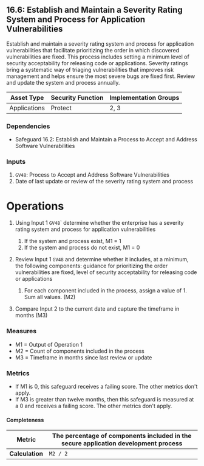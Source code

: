 ## 16.6: Establish and Maintain a Severity Rating System and Process for Application Vulnerabilities

Establish and maintain a severity rating system and process for application
vulnerabilities that facilitate prioritizing the order in which
discovered vulnerabilities are fixed. This process includes setting a
minimum level of security acceptability for releasing code or
applications. Severity ratings bring a systematic way of triaging
vulnerabilities that improves risk management and helps ensure the most
severe bugs are fixed first. Review and update the system and process
annually.

| Asset Type     | Security Function   | Implementation Groups |
| -------------- | ------------------- | --------------------- |
| Applications   | Protect             | 2, 3                  |

### Dependencies

-   Safeguard 16.2: Establish and Maintain a Process to Accept and
    Address Software Vulnerabilities

### Inputs

1.  `GV48`: Process to Accept and Address Software Vulnerabilities
2.  Date of last update or review of the severity rating system and
    process

# Operations

1.  Using Input 1 `GV48`\` determine whether the enterprise has a severity rating system and process for application vulnerabilities

    1.  If the system and process exist, M1 = 1
    2.  If the system and process do not exist, M1 = 0

2.  Review Input 1 `GV48` and determine whether it includes, at a minimum, the following components: guidance for prioritizing the order vulnerabilities are fixed, level of security acceptability for releasing code or applications

    1.  For each component included in the process, assign a value of 1. Sum all values. (M2)

3.  Compare Input 2 to the current date and capture the timeframe in months (M3)

### Measures

-   M1 = Output of Operation 1
-   M2 = Count of components included in the process
-   M3 = Timeframe in months since last review or update

### Metrics

-   If M1 is 0, this safeguard receives a failing score. The other
    metrics don\'t apply.
-   If M3 is greater than twelve months, then this safeguard is measured
    at a 0 and receives a failing score. The other metrics don\'t apply.

#### Completeness

| **Metric**      | The percentage of components included in the secure application development process |
|-----------------|--------------------------------------------------------------------------------------|
| **Calculation** | `M2 / 2`                                                                      |

